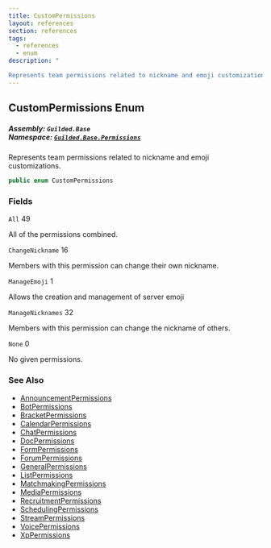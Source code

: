 ```yaml
---
title: CustomPermissions
layout: references
section: references
tags:
  - references
  - enum
description: "

Represents team permissions related to nickname and emoji customizations."
---
```


## CustomPermissions Enum
##### **Assembly:** `Guilded.Base`<br/>**Namespace:** [`Guilded.Base.Permissions`](Guilded.Base.Permissions 'Guilded.Base.Permissions')

Represents team permissions related to nickname and emoji customizations.

```csharp
public enum CustomPermissions
```
### Fields

<a name='Guilded.Base.Permissions.CustomPermissions.All'></a>

`All` 49

All of the permissions combined.

<a name='Guilded.Base.Permissions.CustomPermissions.ChangeNickname'></a>

`ChangeNickname` 16

Members with this permission can change their own nickname.

<a name='Guilded.Base.Permissions.CustomPermissions.ManageEmoji'></a>

`ManageEmoji` 1

Allows the creation and management of server emoji

<a name='Guilded.Base.Permissions.CustomPermissions.ManageNicknames'></a>

`ManageNicknames` 32

Members with this permission can change the nickname of others.

<a name='Guilded.Base.Permissions.CustomPermissions.None'></a>

`None` 0

No given permissions.

### See Also
- [AnnouncementPermissions](AnnouncementPermissions 'Guilded.Base.Permissions.AnnouncementPermissions')
- [BotPermissions](BotPermissions 'Guilded.Base.Permissions.BotPermissions')
- [BracketPermissions](BracketPermissions 'Guilded.Base.Permissions.BracketPermissions')
- [CalendarPermissions](CalendarPermissions 'Guilded.Base.Permissions.CalendarPermissions')
- [ChatPermissions](ChatPermissions 'Guilded.Base.Permissions.ChatPermissions')
- [DocPermissions](DocPermissions 'Guilded.Base.Permissions.DocPermissions')
- [FormPermissions](FormPermissions 'Guilded.Base.Permissions.FormPermissions')
- [ForumPermissions](ForumPermissions 'Guilded.Base.Permissions.ForumPermissions')
- [GeneralPermissions](GeneralPermissions 'Guilded.Base.Permissions.GeneralPermissions')
- [ListPermissions](ListPermissions 'Guilded.Base.Permissions.ListPermissions')
- [MatchmakingPermissions](MatchmakingPermissions 'Guilded.Base.Permissions.MatchmakingPermissions')
- [MediaPermissions](MediaPermissions 'Guilded.Base.Permissions.MediaPermissions')
- [RecruitmentPermissions](RecruitmentPermissions 'Guilded.Base.Permissions.RecruitmentPermissions')
- [SchedulingPermissions](SchedulingPermissions 'Guilded.Base.Permissions.SchedulingPermissions')
- [StreamPermissions](StreamPermissions 'Guilded.Base.Permissions.StreamPermissions')
- [VoicePermissions](VoicePermissions 'Guilded.Base.Permissions.VoicePermissions')
- [XpPermissions](XpPermissions 'Guilded.Base.Permissions.XpPermissions')